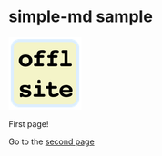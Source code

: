 <!-- 
#-------------------------------------------------------------------------------
# Copyright (c) 2012 Patrick Mueller
#
# Licensed under the Apache License, Version 2.0 (the "License");
# you may not use this file except in compliance with the License.
# You may obtain a copy of the License at
#
#     http://www.apache.org/licenses/LICENSE-2.0
#
# Unless required by applicable law or agreed to in writing, software
# distributed under the License is distributed on an "AS IS" BASIS,
# WITHOUT WARRANTIES OR CONDITIONS OF ANY KIND, either express or implied.
# See the License for the specific language governing permissions and
# limitations under the License.
#-------------------------------------------------------------------------------
-->

simple-md sample
================

![logo](offl-site-128x128.png)

First page!

Go to the [second page](page-2.html)
